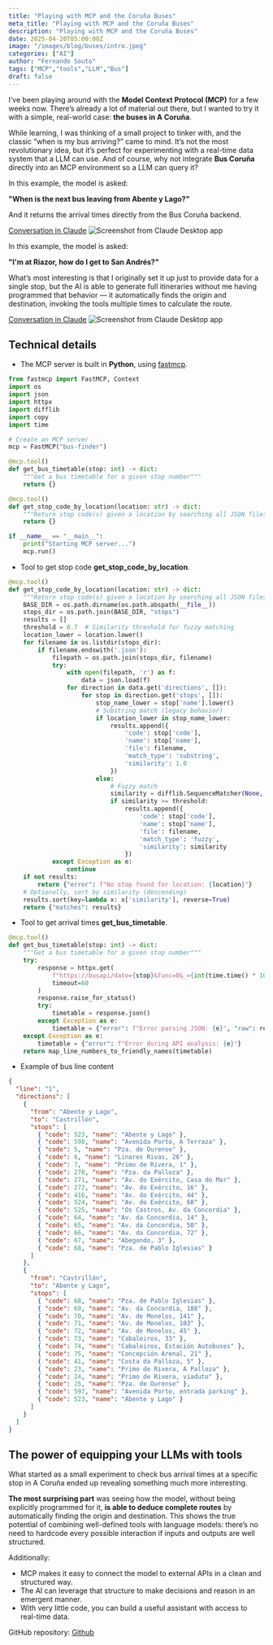 ```yaml
---
title: "Playing with MCP and the Coruña Buses"
meta_title: "Playing with MCP and the Coruña Buses"
description: "Playing with MCP and the Coruña Buses"
date: 2025-04-20T05:00:00Z
image: "/images/blog/buses/intro.jpeg"
categories: ["AI"]
author: "Fernando Souto"
tags: ["MCP","tools","LLM","Bus"]
draft: false
---
```


I’ve been playing around with the **Model Context Protocol (MCP)** for a few weeks now. There’s already a lot of material out there, but I wanted to try it with a simple, real-world case: **the buses in A Coruña**.

While learning, I was thinking of a small project to tinker with, and the classic “when is my bus arriving?” came to mind.
It’s not the most revolutionary idea, but it’s perfect for experimenting with a real-time data system that a LLM can use. And of course, why not integrate **Bus Coruña** directly into an MCP environment so a LLM can query it?

In this example, the model is asked:

**"When is the next bus leaving from Abente y Lago?"**

And it returns the arrival times directly from the Bus Coruña backend.

[Conversation in Claude](https://claude.ai/share/6dbf72ea-921c-40b6-a593-4c6c8dcf95c5)
![Screenshot from Claude Desktop app](/images/blog/buses/calude-conversation.png)

In this example, the model is asked:

**"I'm at Riazor, how do I get to San Andrés?"**

What’s most interesting is that I originally set it up just to provide data for a single stop, but the AI is able to generate full itineraries without me having programmed that behavior — it automatically finds the origin and destination, invoking the tools multiple times to calculate the route.

[Conversation in Claude](https://claude.ai/share/dccbf7e7-66ed-4492-b8bc-a140cff63eae)
![Screenshot from Claude Desktop app](/images/blog/buses/claude-conversation-complex.png)

## Technical details

- The MCP server is built in **Python**, using [fastmcp](https://github.com/jlowin/fastmcp).

```python
from fastmcp import FastMCP, Context
import os
import json
import httpx
import difflib
import copy
import time

# Create an MCP server
mcp = FastMCP("bus-finder")

@mcp.tool()
def get_bus_timetable(stop: int) -> dict:
    """Get a bus timetable for a given stop number"""
    return {}

@mcp.tool()
def get_stop_code_by_location(location: str) -> dict:
    """Return stop code(s) given a location by searching all JSON files in the stops directory. Uses fuzzy matching for similar names."""
    return {}

if __name__ == "__main__":
    print("Starting MCP server...")
    mcp.run()
```

- Tool to get stop code **get_stop_code_by_location**.

```python
@mcp.tool()
def get_stop_code_by_location(location: str) -> dict:
    """Return stop code(s) given a location by searching all JSON files in the stops directory. Uses fuzzy matching for similar names."""
    BASE_DIR = os.path.dirname(os.path.abspath(__file__))
    stops_dir = os.path.join(BASE_DIR, "stops")
    results = []
    threshold = 0.7  # Similarity threshold for fuzzy matching
    location_lower = location.lower()
    for filename in os.listdir(stops_dir):
        if filename.endswith('.json'):
            filepath = os.path.join(stops_dir, filename)
            try:
                with open(filepath, 'r') as f:
                    data = json.load(f)
                for direction in data.get('directions', []):
                    for stop in direction.get('stops', []):
                        stop_name_lower = stop['name'].lower()
                        # Substring match (legacy behavior)
                        if location_lower in stop_name_lower:
                            results.append({
                                'code': stop['code'],
                                'name': stop['name'],
                                'file': filename,
                                'match_type': 'substring',
                                'similarity': 1.0
                            })
                        else:
                            # Fuzzy match
                            similarity = difflib.SequenceMatcher(None, location_lower, stop_name_lower).ratio()
                            if similarity >= threshold:
                                results.append({
                                    'code': stop['code'],
                                    'name': stop['name'],
                                    'file': filename,
                                    'match_type': 'fuzzy',
                                    'similarity': similarity
                                })
            except Exception as e:
                continue
    if not results:
        return {"error": f"No stop found for location: {location}"}
    # Optionally, sort by similarity (descending)
    results.sort(key=lambda x: x['similarity'], reverse=True)
    return {"matches": results}
```

- Tool to get arrival times **get_bus_timetable**.

```python
@mcp.tool()
def get_bus_timetable(stop: int) -> dict:
    """Get a bus timetable for a given stop number"""
    try:
        response = httpx.get(
            f"https://busapi/dato={stop}&func=0&_={int(time.time() * 1000)}",
            timeout=60
        )
        response.raise_for_status()
        try:
            timetable = response.json()
        except Exception as e:
            timetable = {"error": f"Error parsing JSON: {e}", "raw": response.text}
    except Exception as e:
        timetable = {"error": f"Error during API analysis: {e}"}
    return map_line_numbers_to_friendly_names(timetable)
```


- Example of bus line content

```json
{
  "line": "1",
  "directions": [
    {
      "from": "Abente y Lago",
      "to": "Castrillón",
      "stops": [
        { "code": 523, "name": "Abente y Lago" },
        { "code": 598, "name": "Avenida Porto, A Terraza" },
        { "code": 5, "name": "Pza. de Ourense" },
        { "code": 6, "name": "Linares Rivas, 26" },
        { "code": 7, "name": "Primo de Rivera, 1" },
        { "code": 270, "name": "Pza. da Palloza" },
        { "code": 271, "name": "Av. do Exército, Casa do Mar" },
        { "code": 272, "name": "Av. do Exército, 16" },
        { "code": 416, "name": "Av. do Exército, 44" },
        { "code": 524, "name": "Av. do Exército, 68" },
        { "code": 525, "name": "Os Castros, Av. da Concordia" },
        { "code": 64, "name": "Av. da Concordia, 14" },
        { "code": 65, "name": "Av. da Concordia, 50" },
        { "code": 66, "name": "Av. da Concordia, 72" },
        { "code": 67, "name": "Abegondo, 3" },
        { "code": 68, "name": "Pza. de Pablo Iglesias" }
      ]
    },
    {
      "from": "Castrillón",
      "to": "Abente y Lago",
      "stops": [
        { "code": 68, "name": "Pza. de Pablo Iglesias" },
        { "code": 69, "name": "Av. da Concordia, 188" },
        { "code": 70, "name": "Av. de Monelos, 141" },
        { "code": 71, "name": "Av. de Monelos, 103" },
        { "code": 72, "name": "Av. de Monelos, 45" },
        { "code": 73, "name": "Cabaleiros, 33" },
        { "code": 74, "name": "Cabaleiros, Estación Autobuses" },
        { "code": 75, "name": "Concepción Arenal, 21" },
        { "code": 41, "name": "Costa da Palloza, 5" },
        { "code": 23, "name": "Primo de Rivera, A Palloza" },
        { "code": 24, "name": "Primo de Rivera, viaduto" },
        { "code": 25, "name": "Pza. de Ourense" },
        { "code": 597, "name": "Avenida Porto, entrada parking" },
        { "code": 523, "name": "Abente y Lago" }
      ]
    }
  ]
}
```

## The power of equipping your LLMs with tools

What started as a small experiment to check bus arrival times at a specific stop in A Coruña ended up revealing something much more interesting.

**The most surprising part** was seeing how the model, without being explicitly programmed for it, **is able to deduce complete routes** by automatically finding the origin and destination. This shows the true potential of combining well-defined tools with language models: there’s no need to hardcode every possible interaction if inputs and outputs are well structured.

Additionally:

- MCP makes it easy to connect the model to external APIs in a clean and structured way.
- The AI can leverage that structure to make decisions and reason in an emergent manner.
- With very little code, you can build a useful assistant with access to real-time data.

GitHub repository: [Github](https://github.com/ficiverson/mcp-bus-coruna)

